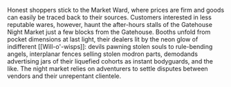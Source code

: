 Honest shoppers stick to the Market Ward, where prices are firm and goods can easily be traced back to their sources. Customers interested in less reputable wares, however, haunt the after-hours stalls of the Gatehouse Night Market just a few blocks from the Gatehouse. Booths unfold from pocket dimensions at last light, their dealers lit by the neon glow of indifferent [[Will-o'-wisps]]: devils pawning stolen souls to rule-bending angels, interplanar fences selling stolen modron parts, demodands advertising jars of their liquefied cohorts as instant bodyguards, and the like. The night market relies on adventurers to settle disputes between vendors and their unrepentant clientele.